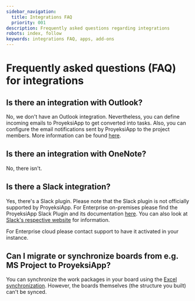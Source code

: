 ```yaml
---
sidebar_navigation:
  title: Integrations FAQ
  priority: 001
description: Frequently asked questions regarding integrations
robots: index, follow
keywords: integrations FAQ, apps, add-ons
---
```


# Frequently asked questions (FAQ) for integrations

## Is there an integration with Outlook?

No, we don't have an Outlook integration. Nevertheless, you can define incoming emails to ProyeksiApp to get converted into tasks. Also, you can configure the email notifications sent by ProyeksiApp to the project members. More information can be found [here](../../../installation-and-operations/configuration/outbound-emails).

## Is there an integration with OneNote?

No, there isn't.

## Is there a Slack integration?

Yes, there's a Slack plugin. Please note that the Slack plugin is not officially supported by ProyeksiApp. For Enterprise on-premises please find the ProyeksiApp Slack Plugin and its documentation [here](https://github.com/opf/openproject-slack#openproject-slack-plugin). You can also look at [Slack's respective website](https://api.slack.com/messaging/webhooks) for information.

For Enterprise cloud please contact support to have it activated in your instance.

## Can I migrate or synchronize boards from e.g. MS Project to ProyeksiApp?

You can synchronize the work packages in your board using the [Excel synchronization](../excel-synchronization). However, the boards themselves (the structure you built) can't be synced.